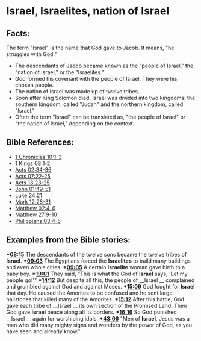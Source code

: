 # Israel, Israelites, nation of Israel #

## Facts: ##

The term "Israel" is the name that God gave to Jacob. It means, "he struggles with God."

* The descendants of Jacob became known as the "people of Israel," the "nation of Israel," or the "Israelites."
* God formed his covenant with the people of Israel. They were his chosen people.
* The nation of Israel was made up of twelve tribes.
* Soon after King Solomon died, Israel was divided into two kingdoms: the southern kingdom, called "Judah" and the northern kingdom, called "Israel."
* Often the term "Israel" can be translated as, "the people of Israel" or "the nation of Israel," depending on the context.



## Bible References: ##

* [1 Chronicles 10:1-3](en/tn/1ch/help/10/01)
* [1 Kings 08:1-2](en/tn/1ki/help/08/01)
* [Acts 02:34-36](en/tn/act/help/02/34)
* [Acts 07:22-25](en/tn/act/help/07/22)
* [Acts 13:23-25](en/tn/act/help/13/23)
* [John 01:49-51](en/tn/jhn/help/01/49)
* [Luke 24:21](en/tn/luk/help/24/21)
* [Mark 12:28-31](en/tn/mrk/help/12/28)
* [Matthew 02:4-6](en/tn/mat/help/02/04)
* [Matthew 27:9-10](en/tn/mat/help/27/09)
* [Philippians 03:4-5](en/tn/php/help/03/04)

## Examples from the Bible stories: ##

  __*[08:15](en/tn/obs/help/08/15)__ The descendants of the twelve sons became the twelve tribes of __Israel__.
  __*[09:03](en/tn/obs/help/09/03)__ The Egyptians forced the __Israelites__ to build many buildings and even whole cities.
  __*[09:05](en/tn/obs/help/09/05)__ A certain __Israelite__ woman gave birth to a baby boy.
  __*[10:01](en/tn/obs/help/10/01)__ They said, "This is what the God of __Israel__ says, 'Let my people go!'"
  __*[14:12](en/tn/obs/help/14/12)__ But despite all this, the people of __Israel __ complained and grumbled against God and against Moses.
  __*[15:09](en/tn/obs/help/15/09)__ God fought for __Israel__ that day. He caused the Amorites to be confused and he sent large hailstones that killed many of the Amorites.
  __*[15:12](en/tn/obs/help/15/12)__ After this battle, God gave each tribe of __Israel __ its own section of the Promised Land. Then God gave __Israel__ peace along all its borders.
  __*[16:16](en/tn/obs/help/16/16)__ So God punished __Israel __ again for worshiping idols.
  __*[43:06](en/tn/obs/help/43/06)__ "Men of __Israel__, Jesus was a man who did many mighty signs and wonders by the power of God, as you have seen and already know."